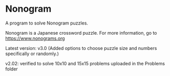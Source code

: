 # Nonogram
A program to solve Nonogram puzzles.

Nonogram is a Japanese crossword puzzle. For more information, go to https://www.nonograms.org


Latest version: v3.0 (Added options to choose puzzle size and numbers specifically or randomly.)

v2.02: verified to solve 10x10 and 15x15 problems uploaded in the Problems folder
